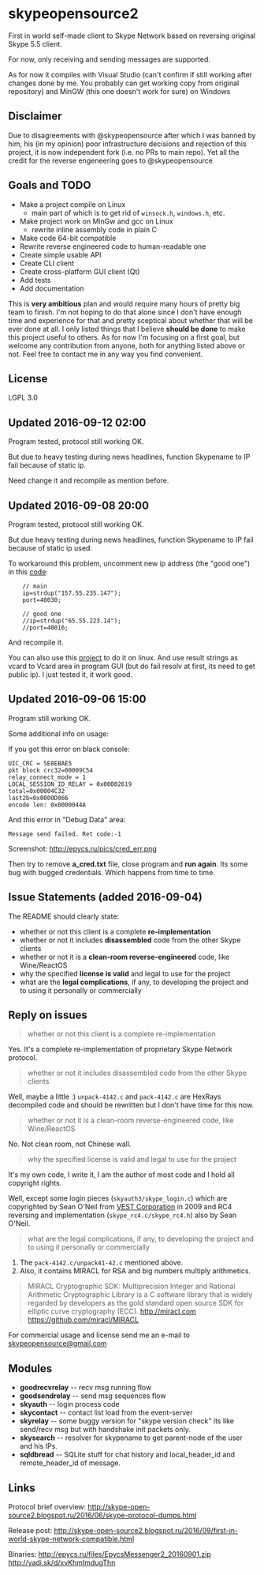 # skypeopensource2

First in world self-made client to Skype Network based on reversing original Skype 5.5 client.

For now, only receiving and sending messages are supported.

As for now it compiles with Visual Studio (can't confirm if still working after changes done by me. You probably can get working copy from original repository) and MinGW (this one doesn't work for sure) on Windows 

## Disclaimer

Due to disagreements with @skypeopensource after which I was banned by him, his (in my opinion) poor infrastructure decisions and rejection of this project, it is now independent fork (i.e. no PRs to main repo). Yet all the credit for the reverse engeneering goes to @skypeopensource

## Goals and TODO
* Make a project compile on Linux
    + main part of which is to get rid of `winsock.h`, `windows.h`, etc.
* Make project work on MinGw and gcc on Linux 
    + rewrite inline assembly code in plain C
* Make code 64-bit compatible
* Rewrite reverse engineered code to human-readable one
* Create simple usable API
* Create CLI client
* Create cross-platform GUI client (Qt)
* Add tests
* Add documentation


This is **very ambitious** plan and would require many hours of pretty big team to finish. I'm not hoping to do that alone since I don't have enough time and experience for that and pretty sceptical about whether that will be ever done at all. I only listed things that I believe **should be done** to make this project useful to others. As for now I'm focusing on a first goal, but welcome any contribution from anyone, both for anything listed above or not. Feel free to contact me in any way you find convenient.
## License
LGPL 3.0


## Updated 2016-09-12 02:00

Program tested, protocol still working OK.

But due to heavy testing during news headlines, function Skypename to IP fail because of static ip. 

Need change it and recompile as mention before.

## Updated 2016-09-08 20:00

Program tested, protocol still working OK.

But due heavy testing during news headlines, function Skypename to IP fail because of static ip used.

To workaround this problem, uncomment new ip address (the "good one") in this [code](https://github.com/skypeopensource/skypeopensource2/blob/master/skysearch3/skysearch3/skysearch3.c#L327):

```
    // main
    ip=strdup("157.55.235.147");
    port=40030;

    // good one
    //ip=strdup("65.55.223.14");
    //port=40016;
```

And recompile it.

You can also use this [project](https://github.com/skypeopensource/tool_linuxbuild/tree/master/skysearch2_linux) to do it on linux. And use result strings as vcard to Vcard area in program GUI (but do fail resolv at first, its need to get public ip).
I just tested it, it work good.

## Updated 2016-09-06 15:00

Program still working OK.

Some additional info on usage:

If you got this error on black console:

```
UIC_CRC = 5E8EBAE5
pkt block crc32=00009C54
relay_connect_mode = 1
LOCAL_SESSION_ID_RELAY = 0x00002619
total=0x00004C32
last2b=0x0000D066
encode len: 0x0000044A
```

And this error in "Debug Data" area:

```
Message send failed. Ret code:-1
```

Screenshot: http://epycs.ru/pics/cred_err.png

Then try to remove **a_cred.txt** file, close program and **run again**. 
Its some bug with bugged credentials. Which happens from time to time.

## Issue Statements (added 2016-09-04)
The README should clearly state:
* whether or not this client is a complete **re-implementation**
* whether or not it includes **disassembled** code from the other Skype clients
* whether or not it is a **clean-room reverse-engineered** code, like Wine/ReactOS
* why the specified **license is valid** and legal to use for the project
* what are the **legal complications**, if any, to developing the project and to using it personally or commercially

## Reply on issues

> whether or not this client is a complete re-implementation

Yes. It's a complete re-implementation of proprietary Skype Network protocol.

> whether or not it includes disassembled code from the other Skype clients

Well, maybe a little :) ```unpack-4142.c``` and ```pack-4142.c``` are HexRays decompiled code and should be rewritten but I don't have time for this now.

> whether or not it is a clean-room reverse-engineered code, like Wine/ReactOS

No. Not clean room, not Chinese wall.

> why the specified license is valid and legal to use for the project

It's my own code, I write it, I am the author of most code and I hold all copyright rights.

Well, except some login pieces (```skyauth3/skype_login.c```) which are copyrighted by Sean O'Neil from [VEST Corporation](https://en.wikipedia.org/wiki/VEST) in 2009 and RC4 reversing and implementation (```skype_rc4.c/skype_rc4.h```) also by Sean O'Neil.

> what are the legal complications, if any, to developing the project and to using it personally or commercially

1. The ```pack-4142.c/unpack41-42.c``` mentioned above. 
2. Also, it contains MIRACL for RSA and big numbers multiply arithmetics. 

> MIRACL Cryptographic SDK: Multiprecision Integer and Rational Arithmetic Cryptographic Library is a C software library that is widely regarded by developers as the gold standard open source SDK for elliptic curve cryptography (ECC). http://miracl.com https://github.com/miracl/MIRACL

For commercial usage and license send me an e-mail to skypeopensource@gmail.com

## Modules

* **goodrecvrelay** -- recv msg running flow
* **goodsendrelay** -- send msg sequences flow
* **skyauth** -- login process code
* **skycontact** -- contact list load from the event-server
* **skyrelay** -- some buggy version for "skype version check" its like send/recv msg but with handshake init packets only.
* **skysearch** -- resolver for skypename to get parent-node of the user and his IPs.
* **sqldbread** -- SQLite stuff for chat history and local_header_id and remote_header_id of message.

## Links

Protocol brief overview: 
http://skype-open-source2.blogspot.ru/2016/06/skype-protocol-dumps.html

Release post: 
http://skype-open-source2.blogspot.ru/2016/09/first-in-world-skype-network-compatible.html

Binaries:
http://epycs.ru/files/EpycsMessenger2_20160901.zip
http://yadi.sk/d/xvKhmImdugThn